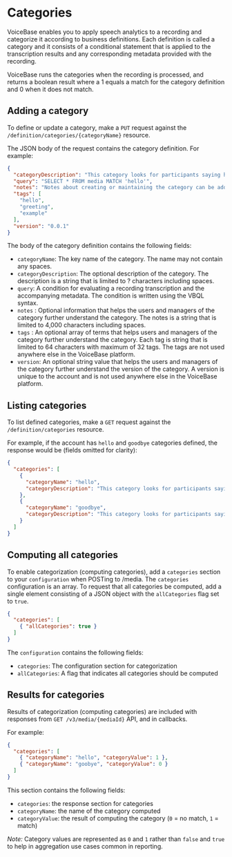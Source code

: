 # Categories

VoiceBase enables you to apply speech analytics to a recording and categorize it according to business definitions. Each definition is called a category and it consists of a conditional statement that is applied to the transcription results and any corresponding metadata provided with the recording.

VoiceBase runs the categories when the recording is processed, and returns a boolean result where a 1 equals a match for the category definition and 0 when it does not match.

## Adding a category

To define or update a category, make a `PUT` request against the `/definition/categories/{categoryName}` resource.

The JSON body of the request contains the category definition. For example:

```json
{
  "categoryDescription": "This category looks for participants saying hello",
  "query": "SELECT * FROM media MATCH 'hello'",
  "notes": "Notes about creating or maintaining the category can be added here",
  "tags": [
    "hello",
    "greeting",
    "example"
  ],
  "version": "0.0.1"
}
```

The body of the category definition contains the following fields:

- `categoryName`: The key name of the category. The name may not contain any spaces.
- `categoryDescription`: The optional description of the category. The description is a string that is limited to ? characters including spaces.
- `query`: A condition for evaluating a recording transcription and the accompanying metadata. The condition is written using the VBQL syntax.
- `notes` : Optional information that helps the users and managers of the category further understand the category. The notes is a string that is limited to 4,000 characters including spaces.
- `tags` : An optional array of terms that helps users and managers of the category further understand the category. Each tag is string that is limited to 64 characters with maximum of 32 tags. The tags are not used anywhere else in the VoiceBase platform.
- `version`: An optional string value that helps the users and managers of the category further understand the version of the category. A version is unique to the account and is not used anywhere else in the VoiceBase platform.


## Listing categories

To list defined categories, make a `GET` request against the `/definition/categories` resource.

For example, if the account has `hello` and `goodbye` categories defined, the response would be (fields omitted for clarity):

```json
{
  "categories": [
    {
      "categoryName": "hello",
      "categoryDescription": "This category looks for participants saying hello"
    },
    {
      "categoryName": "goodbye",
      "categoryDescription": "This category looks for participants saying goodbye"
    }
  ]
}
```

## Computing all categories

To enable categorization (computing categories), add a `categories` section to your `configuration` when POSTing to /media. The `categories` configuration is an array. To request that all categories be computed, add a single element consisting of a JSON object with the `allCategories` flag set to `true`.

```json
{
  "categories": [
    { "allCategories": true }
  ]
}
```

The `configuration` contains the following fields:

- `categories`: The configuration section for categorization
- `allCategories`: A flag that indicates all categories should be computed

## Results for categories

Results of categorization (computing categories) are included with responses from `GET /v3/media/{mediaId}` API, and in callbacks.

For example:

```json
{
  "categories": [
    { "categoryName": "hello", "categoryValue": 1 },
    { "categoryName": "goobye", "categoryValue": 0 }
  ]
}
```

This section contains the following fields:

- `categories`: the response section for categories
- `categoryName`: the name of the category computed
- `categoryValue`: the result of computing the category (`0` = no match, `1` = match)

*Note:* Category values are represented as `0` and `1` rather than `false` and `true`
to help in aggregation use cases common in reporting.

